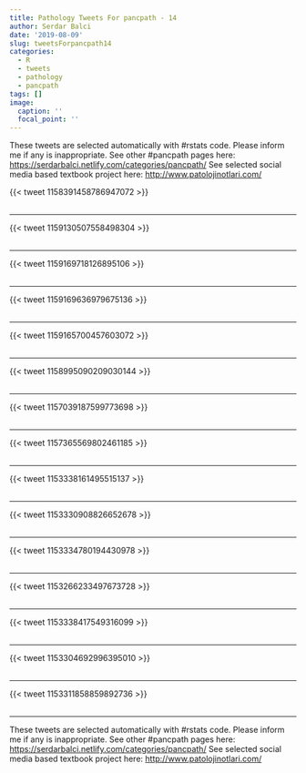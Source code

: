 ```yaml
---
title: Pathology Tweets For pancpath - 14
author: Serdar Balci
date: '2019-08-09'
slug: tweetsForpancpath14
categories:
  - R
  - tweets
  - pathology
  - pancpath
tags: []
image:
  caption: ''
  focal_point: ''
---
```



These tweets are selected automatically with #rstats code. Please inform me if any is inappropriate.
See other #pancpath pages here: https://serdarbalci.netlify.com/categories/pancpath/ 
See selected social media based textbook project here: http://www.patolojinotlari.com/

{{< tweet 1158391458786947072 >}}
<br>
<br>
<hr>
{{< tweet 1159130507558498304 >}}
<br>
<br>
<hr>
{{< tweet 1159169718126895106 >}}
<br>
<br>
<hr>
{{< tweet 1159169636979675136 >}}
<br>
<br>
<hr>
{{< tweet 1159165700457603072 >}}
<br>
<br>
<hr>
{{< tweet 1158995090209030144 >}}
<br>
<br>
<hr>
{{< tweet 1157039187599773698 >}}
<br>
<br>
<hr>
{{< tweet 1157365569802461185 >}}
<br>
<br>
<hr>
{{< tweet 1153338161495515137 >}}
<br>
<br>
<hr>
{{< tweet 1153330908826652678 >}}
<br>
<br>
<hr>
{{< tweet 1153334780194430978 >}}
<br>
<br>
<hr>
{{< tweet 1153266233497673728 >}}
<br>
<br>
<hr>
{{< tweet 1153338417549316099 >}}
<br>
<br>
<hr>
{{< tweet 1153304692996395010 >}}
<br>
<br>
<hr>
{{< tweet 1153311858859892736 >}}
<br>
<br>
<hr>


These tweets are selected automatically with #rstats code. Please inform me if any is inappropriate.
See other #pancpath pages here: https://serdarbalci.netlify.com/categories/pancpath/ 
See selected social media based textbook project here: http://www.patolojinotlari.com/
